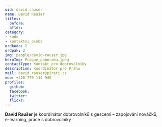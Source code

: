 ```yaml
---
uid: david.rauser
name: David Raušer
titles:
  before: 
  after:
category: 
- kodo
- kontaktni_osoba
ordkodo: 2
ordpak: 2	
img: people/david-rauser.jpg
heroImg: Prague_panorama.jpeg
contactType: Kontakt pro dobrovolníky
description: Koordinátor pro Prahu
mail: david.rauser@pirati.cz
mob: +420 770 114 940
profiles:
  github:       
  facebook: 
  twitter: 		  
  flickr:	  
---
```


**David Raušer** je koordinátor dobrovolníků s gescemi – zapojování nováčků, e-learning, práce s dobrovolníky



